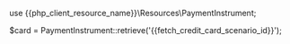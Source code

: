 use {{php_client_resource_name}}\Resources\PaymentInstrument;

$card = PaymentInstrument::retrieve('{{fetch_credit_card_scenario_id}}');
